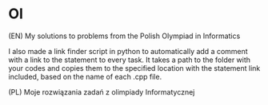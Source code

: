 # OI
(EN) My solutions to problems from the Polish Olympiad in Informatics

I also made a link finder script in python to automatically add a comment with a link to the statement to every task.
It takes a path to the folder with your codes and copies them to the specified location with the statement link included, based on the name of each .cpp file.

(PL) Moje rozwiązania zadań z olimpiady Informatycznej

